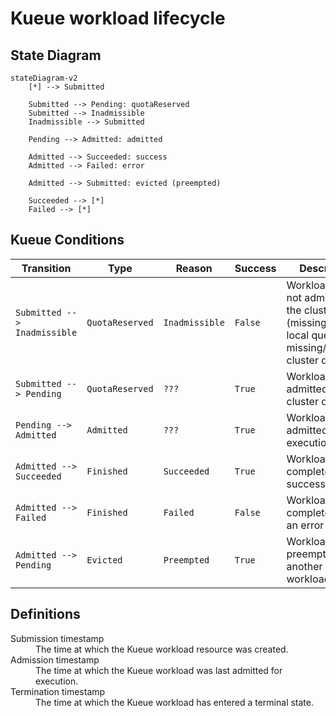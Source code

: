 # Kueue workload lifecycle

## State Diagram

```mermaid
stateDiagram-v2
    [*] --> Submitted

    Submitted --> Pending: quotaReserved
    Submitted --> Inadmissible
    Inadmissible --> Submitted
    
    Pending --> Admitted: admitted

    Admitted --> Succeeded: success
    Admitted --> Failed: error

    Admitted --> Submitted: evicted (preempted)

    Succeeded --> [*]
    Failed --> [*]
```

## Kueue Conditions

|Transition| Type | Reason | Success| Description |
| --- | --- | --- | --- | --- |
| `Submitted --> Inadmissible` | `QuotaReserved` | `Inadmissible` | `False` | Workload was not admitted to the cluster (missing/stopped local queue, missing/inactive cluster queue) |
| `Submitted --> Pending` | `QuotaReserved` | `???` | `True` | Workload was admitted to a cluster queue |
| `Pending --> Admitted` | `Admitted` | `???` | `True` | Workload was admitted for execution |
| `Admitted --> Succeeded` | `Finished` | `Succeeded` | `True` | Workload completed successfully |
| `Admitted --> Failed` | `Finished` | `Failed` | `False` | Workload completed with an error |
| `Admitted --> Pending` | `Evicted` | `Preempted` | `True` | Workload was preempted by another workload |

## Definitions

<dl>
<dt>Submission timestamp</dt>
<dd>The time at which the Kueue workload resource was created.</dd>

<dt>Admission timestamp</dt>
<dd>The time at which the Kueue workload was last admitted for execution.</dd>

<dt>Termination timestamp</dt>
<dd>The time at which the Kueue workload has entered a terminal state.</dd>
</dl>
